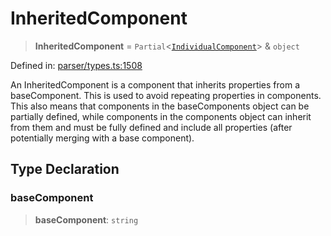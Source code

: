 # InheritedComponent

> **InheritedComponent** = `Partial`\<[`IndividualComponent`](IndividualComponent.md)\> & `object`

Defined in: [parser/types.ts:1508](https://github.com/revisit-studies/study/blob/3f9f0405fd0a640035b224bca9821c931f0fdb91/src/parser/types.ts#L1508)

An InheritedComponent is a component that inherits properties from a baseComponent. This is used to avoid repeating properties in components. This also means that components in the baseComponents object can be partially defined, while components in the components object can inherit from them and must be fully defined and include all properties (after potentially merging with a base component).

## Type Declaration

### baseComponent

> **baseComponent**: `string`
